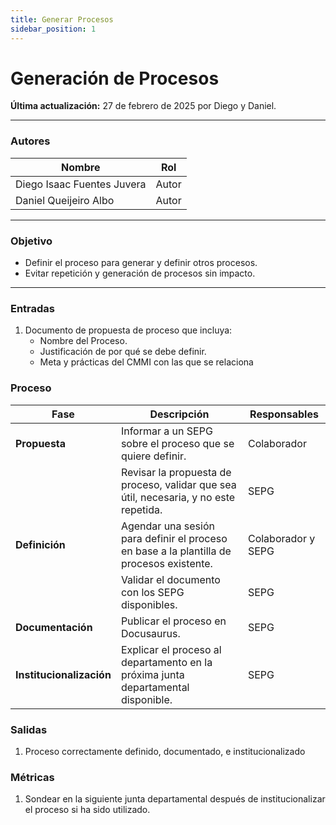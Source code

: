 ```yaml
---
title: Generar Procesos
sidebar_position: 1
---
```


# Generación de Procesos

**Última actualización:** 27 de febrero de 2025 por Diego y Daniel.

---

### Autores
| Nombre                            | Rol       |
| --------------------------------- | --------- |
| Diego Isaac Fuentes Juvera        | Autor     |
| Daniel Queijeiro Albo             | Autor     |

---

### Objetivo

* Definir el proceso para generar y definir otros procesos.
* Evitar repetición y generación de procesos sin impacto.
---

### Entradas

1. Documento de propuesta de proceso que incluya:
    * Nombre del Proceso.
    * Justificación de por qué se debe definir.
    * Meta y prácticas del CMMI con las que se relaciona

### Proceso

| Fase                  | Descripción                                                                               | Responsables       |
| --------------------- | ----------------------------------------------------------------------------------------- | -------------------|
| **Propuesta**         | Informar a un SEPG sobre el proceso que se quiere definir.                                | Colaborador        |
|                       | Revisar la propuesta de proceso, validar que sea útil, necesaria, y no este repetida.     | SEPG               |
| **Definición**        | Agendar una sesión para definir el proceso en base a la plantilla de procesos existente.  | Colaborador y SEPG |
|                       | Validar el documento con los SEPG disponibles.                                            | SEPG               |
| **Documentación**     | Publicar el proceso en Docusaurus.                                                        | SEPG               |
| **Institucionalización**     | Explicar el proceso al departamento en la próxima junta departamental disponible.  | SEPG               |

### Salidas
1. Proceso correctamente definido, documentado, e institucionalizado

### Métricas
1. Sondear en la siguiente junta departamental después de institucionalizar el proceso si ha sido utilizado.